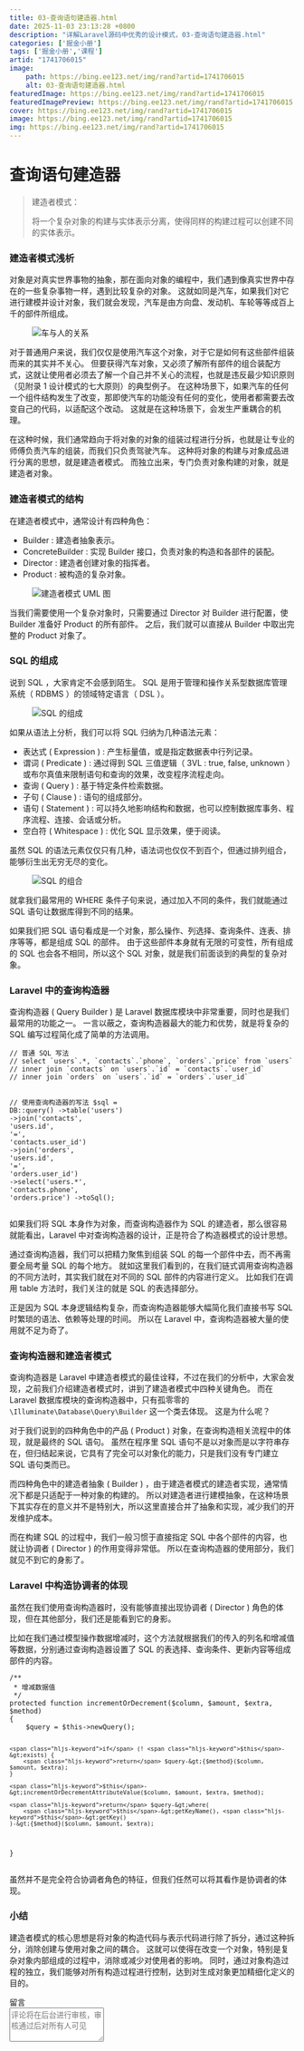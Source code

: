```yaml
---
title: 03-查询语句建造器.html
date: 2025-11-03 23:13:28 +0800
description: "详解Laravel源码中优秀的设计模式，03-查询语句建造器.html"
categories: ['掘金小册']
tags: ['掘金小册','课程']
artid: "1741706015"
image:
    path: https://bing.ee123.net/img/rand?artid=1741706015
    alt: 03-查询语句建造器.html
featuredImage: https://bing.ee123.net/img/rand?artid=1741706015
featuredImagePreview: https://bing.ee123.net/img/rand?artid=1741706015
cover: https://bing.ee123.net/img/rand?artid=1741706015
image: https://bing.ee123.net/img/rand?artid=1741706015
img: https://bing.ee123.net/img/rand?artid=1741706015
---
```


<html><head><meta charset="utf-8"><meta http-equiv="X-UA-Compatible" content="IE=edge,chrome=1"><meta name="viewport" content="width=device-width,initial-scale=1,user-scalable=no,viewport-fit=cover"><meta name="google-site-verification" content="cCHsgG9ktuCTgWgYfqCJql8AeR4gAne4DTZqztPoirE"><meta name="apple-itunes-app" content="app-id=987739104"><meta name="baidu-site-verification" content="qiK2a1kcFc"><meta name="360-site-verification" content="4c3c7d57d59f0e1a308462fbc7fd7e51"><meta name="sogou_site_verification" content="c49WUDZczQ"><title data-vue-meta="true">详解 Laravel 源码中优秀的设计模式 - 有明 - 掘金小册</title><link rel="preload" href="https://b-gold-cdn.xitu.io/v3/static/js/manifest.060adf3290877312ec3f.js" as="script"><link rel="preload" href="https://b-gold-cdn.xitu.io/v3/static/js/vendor.e6fd81aa1499049a5bee.js" as="script"><link rel="preload" href="https://b-gold-cdn.xitu.io/v3/static/js/app.a99a1e8180beec940a3f.js" as="script"><link rel="preload" href="https://b-gold-cdn.xitu.io/v3/static/css/app.b796f2cb9b18ed584e56cf5802f4527d.css" as="style"><link rel="apple-touch-icon" sizes="180x180" href="https://b-gold-cdn.xitu.io/favicons/v2/apple-touch-icon.png"><link rel="icon" type="image/png" sizes="32x32" href="https://b-gold-cdn.xitu.io/favicons/v2/favicon-32x32.png"><link rel="icon" type="image/png" sizes="16x16" href="https://b-gold-cdn.xitu.io/favicons/v2/favicon-16x16.png"><link rel="manifest" href="https://b-gold-cdn.xitu.io/favicons/v2/manifest.json"><link rel="mask-icon" href="https://b-gold-cdn.xitu.io/favicons/v2/safari-pinned-tab.svg" color="#5bbad5"><link rel="shortcut icon" href="https://b-gold-cdn.xitu.io/favicons/v2/favicon.ico"><meta name="msapplication-config" content="https://b-gold-cdn.xitu.io/favicons/v2/browserconfig.xml"><meta name="theme-color" content="#ffffff"><link rel="search" title="掘金" href="https://b-gold-cdn.xitu.io/conf/search.xml" type="application/opensearchdescription+xml"><link rel="stylesheet" href="https://b-gold-cdn.xitu.io/ionicons/2.0.1/css/ionicons.min.css"><link rel="stylesheet" href="https://b-gold-cdn.xitu.io/asset/fw-icon/1.0.9/iconfont.css"><link href="https://b-gold-cdn.xitu.io/v3/static/css/app.b796f2cb9b18ed584e56cf5802f4527d.css" rel="stylesheet"><script src="https://www.googletagmanager.com/gtag/js?id=UA-93217128-6"></script><script async="" src="https://hm.baidu.com/hm.js?93bbd335a208870aa1f296bcd6842e5e"></script><script async="" src="//www.google-analytics.com/analytics.js"></script><script type="text/javascript" async="" src="https://assets.growingio.com/vds.js"></script><script type="text/javascript" charset="utf-8" async="" src="https://b-gold-cdn.xitu.io/v3/static/js/8.6975c7d55979d107f394.js"></script><meta data-vmid="keywords" name="keywords" content="掘金,稀土,Vue.js,微信小程序,Kotlin,RxJava,React Native,Wireshark,敏捷开发,Bootstrap,OKHttp,正则表达式,WebGL,Webpack,Docker,MVVM" data-vue-meta="true"><meta data-vmid="description" name="description" content="掘金是一个帮助开发者成长的社区，是给开发者用的 Hacker News，给设计师用的 Designer News，和给产品经理用的 Medium。掘金的技术文章由稀土上聚集的技术大牛和极客共同编辑为你筛选出最优质的干货，其中包括：Android、iOS、前端、后端等方面的内容。用户每天都可以在这里找到技术世界的头条内容。与此同时，掘金内还有沸点、掘金翻译计划、线下活动、专栏文章等内容。即使你是 GitHub、StackOverflow、开源中国的用户，我们相信你也可以在这里有所收获。" data-vue-meta="true"></head><body><div data-v-41acfafa="" data-v-decff8c4="" class="section-content"><div data-v-41acfafa="" class="section-page book-section-view"><div data-v-41acfafa="" class="entry-content article-content"><h1 class="heading" data-id="heading-0">查询语句建造器</h1>
<blockquote>
<p>建造者模式：</p>
<p>将一个复杂对象的构建与实体表示分离，使得同样的构建过程可以创建不同的实体表示。</p>
</blockquote>
<h3 class="heading" data-id="heading-1">建造者模式浅析</h3>
<p>对象是对真实世界事物的抽象，那在面向对象的编程中，我们遇到像真实世界中存在的一些复杂事物一样，遇到比较复杂的对象。
这就如同是汽车，如果我们对它进行建模并设计对象，我们就会发现，汽车是由方向盘、发动机、车轮等等成百上千的部件所组成。</p>
<p></p><figure><img alt="车与人的关系" class="lazyload inited loading" data-src="https://user-gold-cdn.xitu.io/2017/12/17/16063bc1be57afa5?imageView2/0/w/1280/h/960/format/webp/ignore-error/1" data-width="724" data-height="477" src="https://user-gold-cdn.xitu.io/2017/12/17/16063bc1be57afa5?imageView2/0/w/1280/h/960/format/webp/ignore-error/1"><figcaption></figcaption></figure><p></p>
<p>对于普通用户来说，我们仅仅是使用汽车这个对象，对于它是如何有这些部件组装而来的其实并不关心。
但要获得汽车对象，又必须了解所有部件的组合装配方式，这就让使用者必须去了解一个自己并不关心的流程，也就是违反最少知识原则（见附录 1 设计模式的七大原则）的典型例子。
在这种场景下，如果汽车的任何一个组件结构发生了改变，那即使汽车的功能没有任何的变化，使用者都需要去改变自己的代码，以适配这个改动。
这就是在这种场景下，会发生严重耦合的机理。</p>
<p>在这种时候，我们通常趋向于将对象的对象的组装过程进行分拆，也就是让专业的师傅负责汽车的组装，而我们只负责驾驶汽车。
这种将对象的构建与对象成品进行分离的思想，就是建造者模式。
而独立出来，专门负责对象构建的对象，就是建造者对象。</p>
<h3 class="heading" data-id="heading-2">建造者模式的结构</h3>
<p>在建造者模式中，通常设计有四种角色：</p>
<ul>
<li>Builder : 建造者抽象表示。</li>
<li>ConcreteBuilder : 实现 Builder 接口，负责对象的构造和各部件的装配。</li>
<li>Director : 建造者创建对象的指挥者。</li>
<li>Product : 被构造的复杂对象。</li>
</ul>
<p></p><figure><img alt="建造者模式 UML 图" class="lazyload inited" data-src="https://user-gold-cdn.xitu.io/2017/12/17/16063bc7e00761d5?imageView2/0/w/1280/h/960/format/webp/ignore-error/1" data-width="815" data-height="421" src="https://user-gold-cdn.xitu.io/2017/12/17/16063bc7e00761d5?imageView2/0/w/1280/h/960/format/webp/ignore-error/1"><figcaption></figcaption></figure><p></p>
<p>当我们需要使用一个复杂对象时，只需要通过 Director 对 Builder 进行配置，使 Builder 准备好 Product 的所有部件。
之后，我们就可以直接从 Builder 中取出完整的 Product 对象了。</p>
<h3 class="heading" data-id="heading-3">SQL 的组成</h3>
<p>说到 SQL ，大家肯定不会感到陌生。
SQL 是用于管理和操作关系型数据库管理系统（ RDBMS ）的领域特定语言（ DSL ）。</p>
<p></p><figure><img alt="SQL 的组成" class="lazyload inited" data-src="https://user-gold-cdn.xitu.io/2017/12/17/16063bd1d6a4ca27?imageView2/0/w/1280/h/960/format/webp/ignore-error/1" data-width="670" data-height="330" src="https://user-gold-cdn.xitu.io/2017/12/17/16063bd1d6a4ca27?imageView2/0/w/1280/h/960/format/webp/ignore-error/1"><figcaption></figcaption></figure><p></p>
<p>如果从语法上分析，我们可以将 SQL 归纳为几种语法元素：</p>
<ul>
<li>表达式 ( Expression ) : 产生标量值，或是指定数据表中行列记录。</li>
<li>谓词 ( Predicate ) : 通过得到 SQL 三值逻辑（ 3VL : true, false, unknown ）或布尔真值来限制语句和查询的效果，改变程序流程走向。</li>
<li>查询 ( Query ) : 基于特定条件检索数据。</li>
<li>子句 ( Clause ) : 语句的组成部分。</li>
<li>语句 ( Statement ) : 可以持久地影响结构和数据，也可以控制数据库事务、程序流程、连接、会话或分析。</li>
<li>空白符 ( Whitespace ) : 优化 SQL 显示效果，便于阅读。</li>
</ul>
<p>虽然 SQL 的语法元素仅仅只有几种，语法词也仅仅不到百个，但通过排列组合，能够衍生出无穷无尽的变化。</p>
<p></p><figure><img alt="SQL 的组合" class="lazyload inited" data-src="https://user-gold-cdn.xitu.io/2017/12/17/16063bcd8b76d874?imageView2/0/w/1280/h/960/format/webp/ignore-error/1" data-width="534" data-height="357" src="https://user-gold-cdn.xitu.io/2017/12/17/16063bcd8b76d874?imageView2/0/w/1280/h/960/format/webp/ignore-error/1"><figcaption></figcaption></figure><p></p>
<p>就拿我们最常用的 WHERE 条件子句来说，通过加入不同的条件，我们就能通过 SQL 语句让数据库得到不同的结果。</p>
<p>如果我们把 SQL 语句看成是一个对象，那么操作、列选择、查询条件、连表、排序等等，都是组成 SQL 的部件。
由于这些部件本身就有无限的可变性，所有组成的 SQL 也会各不相同，所以这个 SQL 对象，就是我们前面谈到的典型的复杂对象。</p>
<h3 class="heading" data-id="heading-4">Laravel 中的查询构造器</h3>
<p>查询构造器 ( Query Builder ) 是 Laravel 数据库模块中非常重要，同时也是我们最常用的功能之一。
一言以蔽之，查询构造器最大的能力和优势，就是将复杂的 SQL 编写过程简化成了简单的方法调用。</p>
<pre><code class="hljs php" lang="php"><span class="hljs-comment">// 普通 SQL 写法</span>
<span class="hljs-comment">// select `users`.*, `contacts`.`phone`, `orders`.`price` from `users`</span>
<span class="hljs-comment">// inner join `contacts` on `users`.`id` = `contacts`.`user_id`</span>
<span class="hljs-comment">// inner join `orders` on `users`.`id` = `orders`.`user_id`</span>

<span class="hljs-comment">// 使用查询构造器的写法</span>
$sql = DB::query()
    -&gt;table(<span class="hljs-string">'users'</span>)
    -&gt;join(<span class="hljs-string">'contacts'</span>, <span class="hljs-string">'users.id'</span>, <span class="hljs-string">'='</span>, <span class="hljs-string">'contacts.user_id'</span>)
    -&gt;join(<span class="hljs-string">'orders'</span>, <span class="hljs-string">'users.id'</span>, <span class="hljs-string">'='</span>, <span class="hljs-string">'orders.user_id'</span>)
    -&gt;select(<span class="hljs-string">'users.*'</span>, <span class="hljs-string">'contacts.phone'</span>, <span class="hljs-string">'orders.price'</span>)
    -&gt;toSql();
</code></pre><p>如果我们将 SQL 本身作为对象，而查询构造器作为 SQL 的建造者，那么很容易就能看出，Laravel 中对查询构造器的设计，正是符合了构造器模式的设计思想。</p>
<p>通过查询构造器，我们可以把精力聚焦到组装 SQL 的每一个部件中去，而不再需要全局考量 SQL 的每个地方。
就如这里我们看到的，在我们链式调用查询构造器的不同方法时，其实我们就在对不同的 SQL 部件的内容进行定义。
比如我们在调用 table 方法时，我们关注的就是 SQL 的表选择部分。</p>
<p>正是因为 SQL 本身逻辑结构复杂，而查询构造器能够大幅简化我们直接书写 SQL 时繁琐的语法、依赖等处理的时间。
所以在 Laravel 中，查询构造器被大量的使用就不足为奇了。</p>
<h3 class="heading" data-id="heading-5">查询构造器和建造者模式</h3>
<p>查询构造器是 Laravel 中建造者模式的最佳诠释，不过在我们的分析中，大家会发现，之前我们介绍建造者模式时，讲到了建造者模式中四种关键角色。
而在 Laravel 数据库模块的查询构造器中，只有孤零零的 <code>\Illuminate\Database\Query\Builder</code> 这一个类去体现。
这是为什么呢？</p>
<p>对于我们说到的四种角色中的产品 ( Product ) 对象，在查询构造相关流程中的体现，就是最终的 SQL 语句。
虽然在程序里 SQL 语句不是以对象而是以字符串存在，但归结起来说，它具有了完全可以对象化的能力，只是我们没有专门建立 SQL 语句类而已。</p>
<p>而四种角色中的建造者抽象 ( Builder ) ，由于建造者模式的建造者实现，通常情况下都是只适配于一种对象的构建的。
所以对建造者进行建模抽象，在这种场景下其实存在的意义并不是特别大，所以这里直接合并了抽象和实现，减少我们的开发维护成本。</p>
<p>而在构建 SQL 的过程中，我们一般习惯于直接指定 SQL 中各个部件的内容，也就让协调者 ( Director ) 的作用变得非常低。
所以在查询构造器的使用部分，我们就见不到它的身影了。</p>
<h3 class="heading" data-id="heading-6">Laravel 中构造协调者的体现</h3>
<p>虽然在我们使用查询构造器时，没有能够直接出现协调者 ( Director ) 角色的体现，但在其他部分，我们还是能看到它的身影。</p>
<p>比如在我们通过模型操作数据增减时，这个方法就根据我们的传入的列名和增减值等数据，分别通过查询构造器设置了 SQL 的表选择、查询条件、更新内容等组成部件的内容。</p>
<pre><code class="hljs php" lang="php"><span class="hljs-comment">/**
 * 增减数据值
 */</span>
<span class="hljs-keyword">protected</span> <span class="hljs-function"><span class="hljs-keyword">function</span> <span class="hljs-title">incrementOrDecrement</span><span class="hljs-params">($column, $amount, $extra, $method)</span>
</span>{
    $query = <span class="hljs-keyword">$this</span>-&gt;newQuery();

    <span class="hljs-keyword">if</span> (! <span class="hljs-keyword">$this</span>-&gt;exists) {
        <span class="hljs-keyword">return</span> $query-&gt;{$method}($column, $amount, $extra);
    }

    <span class="hljs-keyword">$this</span>-&gt;incrementOrDecrementAttributeValue($column, $amount, $extra, $method);

    <span class="hljs-keyword">return</span> $query-&gt;where(
        <span class="hljs-keyword">$this</span>-&gt;getKeyName(), <span class="hljs-keyword">$this</span>-&gt;getKey()
    )-&gt;{$method}($column, $amount, $extra);
}
</code></pre><p>虽然并不是完全符合协调者角色的特征，但我们任然可以将其看作是协调者的体现。</p>
<h3 class="heading" data-id="heading-7">小结</h3>
<p>建造者模式的核心思想是将对象的构造代码与表示代码进行除了拆分，通过这种拆分，消除创建与使用对象之间的耦合。
这就可以使得在改变一个对象，特别是复杂对象内部组成的过程中，消除或减少对使用者的影响。
同时，通过对象构造过程的独立，我们能够对所有构造过程进行控制，达到对生成对象更加精细化定义的目的。</p>
</div><section data-v-41acfafa="" class="book-comments"><div data-v-41acfafa="" class="box-title">留言</div><div data-v-41acfafa="" class="comment-box"><div data-v-efcd2e56="" data-v-41acfafa="" class="comment-form comment-form" id="comment"><div data-v-b2db8566="" data-v-1b9df826="" data-v-efcd2e56="" data-src="https://avatars0.githubusercontent.com/u/8953279?v=4" class="lazy avatar avatar" title="" style="background-image: none;"></div><textarea data-v-efcd2e56="" placeholder="评论将在后台进行审核，审核通过后对所有人可见" class="content-input" style="overflow: hidden; overflow-wrap: break-word; height: 60px;"></textarea><div data-v-efcd2e56="" class="action-box" style="display: none;"><div data-v-54e3f196="" data-v-efcd2e56="" class="image-uploader image-uploader" style="display: none;"><input data-v-54e3f196="" type="file" class="input"><button data-v-54e3f196="" class="upload-btn"><i data-v-54e3f196="" class="icon ion-image"></i><span data-v-54e3f196="">上传图片</span></button></div><div data-v-efcd2e56="" class="submit-box"><span data-v-efcd2e56="" class="submit-text">Ctrl or ⌘ + Enter</span><button data-v-efcd2e56="" class="submit-btn">评论</button></div></div><!----></div></div><ul data-v-51163f89="" data-v-41acfafa="" st:block="commentList" class="comment-list comment-list"><!----></ul></section></div></div><!----><!----></body></html>